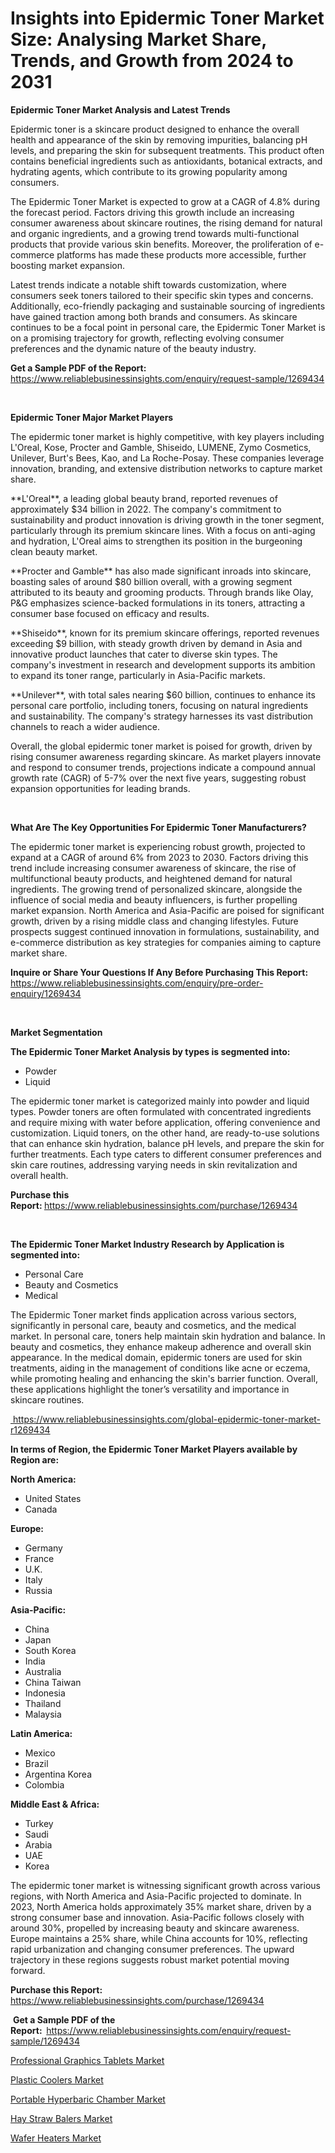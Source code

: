 <p><h1>Insights into Epidermic Toner Market Size: Analysing Market Share, Trends, and Growth from 2024 to 2031</h1></p><p><strong>Epidermic Toner Market Analysis and Latest Trends</strong></p>
<p><p>Epidermic toner is a skincare product designed to enhance the overall health and appearance of the skin by removing impurities, balancing pH levels, and preparing the skin for subsequent treatments. This product often contains beneficial ingredients such as antioxidants, botanical extracts, and hydrating agents, which contribute to its growing popularity among consumers.</p><p>The Epidermic Toner Market is expected to grow at a CAGR of 4.8% during the forecast period. Factors driving this growth include an increasing consumer awareness about skincare routines, the rising demand for natural and organic ingredients, and a growing trend towards multi-functional products that provide various skin benefits. Moreover, the proliferation of e-commerce platforms has made these products more accessible, further boosting market expansion. </p><p>Latest trends indicate a notable shift towards customization, where consumers seek toners tailored to their specific skin types and concerns. Additionally, eco-friendly packaging and sustainable sourcing of ingredients have gained traction among both brands and consumers. As skincare continues to be a focal point in personal care, the Epidermic Toner Market is on a promising trajectory for growth, reflecting evolving consumer preferences and the dynamic nature of the beauty industry.</p></p>
<p><strong>Get a Sample PDF of the Report:&nbsp;</strong> <a href="https://www.reliablebusinessinsights.com/enquiry/request-sample/1269434?utm_campaign=84&utm_medium=2&utm_source=Github&utm_content=ia&utm_term=30092024&utm_id=epidermic-toner">https://www.reliablebusinessinsights.com/enquiry/request-sample/1269434</a></p>
<p>&nbsp;</p>
<p><strong>Epidermic Toner Major Market Players</strong></p>
<p><p>The epidermic toner market is highly competitive, with key players including L'Oreal, Kose, Procter and Gamble, Shiseido, LUMENE, Zymo Cosmetics, Unilever, Burt's Bees, Kao, and La Roche-Posay. These companies leverage innovation, branding, and extensive distribution networks to capture market share.</p><p>**L'Oreal**, a leading global beauty brand, reported revenues of approximately $34 billion in 2022. The company's commitment to sustainability and product innovation is driving growth in the toner segment, particularly through its premium skincare lines. With a focus on anti-aging and hydration, L'Oreal aims to strengthen its position in the burgeoning clean beauty market.</p><p>**Procter and Gamble** has also made significant inroads into skincare, boasting sales of around $80 billion overall, with a growing segment attributed to its beauty and grooming products. Through brands like Olay, P&G emphasizes science-backed formulations in its toners, attracting a consumer base focused on efficacy and results.</p><p>**Shiseido**, known for its premium skincare offerings, reported revenues exceeding $9 billion, with steady growth driven by demand in Asia and innovative product launches that cater to diverse skin types. The company's investment in research and development supports its ambition to expand its toner range, particularly in Asia-Pacific markets.</p><p>**Unilever**, with total sales nearing $60 billion, continues to enhance its personal care portfolio, including toners, focusing on natural ingredients and sustainability. The company's strategy harnesses its vast distribution channels to reach a wider audience.</p><p>Overall, the global epidermic toner market is poised for growth, driven by rising consumer awareness regarding skincare. As market players innovate and respond to consumer trends, projections indicate a compound annual growth rate (CAGR) of 5-7% over the next five years, suggesting robust expansion opportunities for leading brands.</p></p>
<p>&nbsp;</p>
<p><strong>What Are The Key Opportunities For Epidermic Toner Manufacturers?</strong></p>
<p><p>The epidermic toner market is experiencing robust growth, projected to expand at a CAGR of around 6% from 2023 to 2030. Factors driving this trend include increasing consumer awareness of skincare, the rise of multifunctional beauty products, and heightened demand for natural ingredients. The growing trend of personalized skincare, alongside the influence of social media and beauty influencers, is further propelling market expansion. North America and Asia-Pacific are poised for significant growth, driven by a rising middle class and changing lifestyles. Future prospects suggest continued innovation in formulations, sustainability, and e-commerce distribution as key strategies for companies aiming to capture market share.</p></p>
<p><strong>Inquire or Share Your Questions If Any Before Purchasing This Report:</strong> <a href="https://www.reliablebusinessinsights.com/enquiry/pre-order-enquiry/1269434?utm_campaign=84&utm_medium=2&utm_source=Github&utm_content=ia&utm_term=30092024&utm_id=epidermic-toner">https://www.reliablebusinessinsights.com/enquiry/pre-order-enquiry/1269434</a></p>
<p>&nbsp;</p>
<p><strong>Market Segmentation</strong></p>
<p><strong>The Epidermic Toner Market Analysis by types is segmented into:</strong></p>
<p><ul><li>Powder</li><li>Liquid</li></ul></p>
<p><p>The epidermic toner market is categorized mainly into powder and liquid types. Powder toners are often formulated with concentrated ingredients and require mixing with water before application, offering convenience and customization. Liquid toners, on the other hand, are ready-to-use solutions that can enhance skin hydration, balance pH levels, and prepare the skin for further treatments. Each type caters to different consumer preferences and skin care routines, addressing varying needs in skin revitalization and overall health.</p></p>
<p><strong>Purchase this Report:&nbsp;</strong><a href="https://www.reliablebusinessinsights.com/purchase/1269434?utm_campaign=84&utm_medium=2&utm_source=Github&utm_content=ia&utm_term=30092024&utm_id=epidermic-toner">https://www.reliablebusinessinsights.com/purchase/1269434</a></p>
<p>&nbsp;</p>
<p><strong>The Epidermic Toner Market Industry Research by Application is segmented into:</strong></p>
<p><ul><li>Personal Care</li><li>Beauty and Cosmetics</li><li>Medical</li></ul></p>
<p><p>The Epidermic Toner market finds application across various sectors, significantly in personal care, beauty and cosmetics, and the medical market. In personal care, toners help maintain skin hydration and balance. In beauty and cosmetics, they enhance makeup adherence and overall skin appearance. In the medical domain, epidermic toners are used for skin treatments, aiding in the management of conditions like acne or eczema, while promoting healing and enhancing the skin's barrier function. Overall, these applications highlight the toner’s versatility and importance in skincare routines.</p></p>
<p><a href="https://www.reliablebusinessinsights.com/global-epidermic-toner-market-r1269434?utm_campaign=84&utm_medium=2&utm_source=Github&utm_content=ia&utm_term=30092024&utm_id=epidermic-toner">&nbsp;https://www.reliablebusinessinsights.com/global-epidermic-toner-market-r1269434</a></p>
<p><strong>In terms of Region, the Epidermic Toner Market Players available by Region are:</strong></p>
<p>
    <p> <strong> North America: </strong>
        <ul>
            <li>United States</li>
            <li>Canada</li>
        </ul>
        </p> 
    <p> <strong> Europe: </strong>
        <ul>
            <li>Germany</li>
            <li>France</li>
            <li>U.K.</li>
            <li>Italy</li>
            <li>Russia</li>
        </ul>
        </p> 
    <p> <strong> Asia-Pacific: </strong>
        <ul>
            <li>China</li>
            <li>Japan</li>
            <li>South Korea</li>
            <li>India</li>
            <li>Australia</li>
            <li>China Taiwan</li>
            <li>Indonesia</li>
            <li>Thailand</li>
            <li>Malaysia</li>
        </ul>
        </p> 
    <p> <strong> Latin America: </strong>
        <ul>
            <li>Mexico</li>
            <li>Brazil</li>
            <li>Argentina Korea</li>
            <li>Colombia</li>
        </ul>
        </p> 
    <p> <strong> Middle East & Africa: </strong>
        <ul>
            <li>Turkey</li>
            <li>Saudi</li>
            <li>Arabia</li>
            <li>UAE</li>
            <li>Korea</li>
        </ul>
    </p>
    </p>
<p><p>The epidermic toner market is witnessing significant growth across various regions, with North America and Asia-Pacific projected to dominate. In 2023, North America holds approximately 35% market share, driven by a strong consumer base and innovation. Asia-Pacific follows closely with around 30%, propelled by increasing beauty and skincare awareness. Europe maintains a 25% share, while China accounts for 10%, reflecting rapid urbanization and changing consumer preferences. The upward trajectory in these regions suggests robust market potential moving forward.</p></p>
<p><strong>Purchase this Report: </strong><a href="https://www.reliablebusinessinsights.com/purchase/1269434?utm_campaign=84&utm_medium=2&utm_source=Github&utm_content=ia&utm_term=30092024&utm_id=epidermic-toner">https://www.reliablebusinessinsights.com/purchase/1269434</a></p>
<p>&nbsp;<strong>Get a Sample PDF of the Report:&nbsp;&nbsp;</strong><a href="https://www.reliablebusinessinsights.com/enquiry/request-sample/1269434?utm_campaign=84&utm_medium=2&utm_source=Github&utm_content=ia&utm_term=30092024&utm_id=epidermic-toner">https://www.reliablebusinessinsights.com/enquiry/request-sample/1269434</a></p>
<p><strong></strong></p>
<p><p><a href="https://issuu.com/reportprime-2/docs/professional-graphics-tablets-marke_96bbb95cdcaccd?utm_campaign=84&utm_medium=2&utm_source=Github&utm_content=ia&utm_term=30092024&utm_id=epidermic-toner">Professional Graphics Tablets Market</a></p><p><a href="https://www.linkedin.com/pulse/plastic-coolers-market-outlook-complete-industry-analysis-9acxe?utm_campaign=84&utm_medium=2&utm_source=Github&utm_content=ia&utm_term=30092024&utm_id=epidermic-toner">Plastic Coolers Market</a></p><p><a href="https://www.linkedin.com/pulse/global-portable-hyperbaric-chamber-market-trends-insights-muqme?utm_campaign=84&utm_medium=2&utm_source=Github&utm_content=ia&utm_term=30092024&utm_id=epidermic-toner">Portable Hyperbaric Chamber Market</a></p><p><a href="https://github.com/GRUBBSCHARLES/Market-Research-Report-List-1/blob/main/hay-straw-balers-market.md?utm_campaign=84&utm_medium=2&utm_source=Github&utm_content=ia&utm_term=30092024&utm_id=epidermic-toner">Hay Straw Balers Market</a></p><p><a href="https://issuu.com/reportprime-2/docs/wafer-heaters-market-size-2030.pptx_706da51142b719?utm_campaign=84&utm_medium=2&utm_source=Github&utm_content=ia&utm_term=30092024&utm_id=epidermic-toner">Wafer Heaters Market</a></p></p>